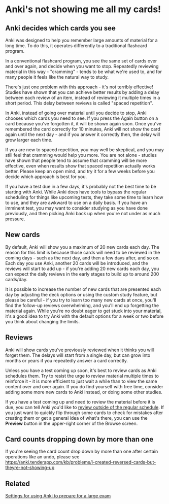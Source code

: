 # Anki's not showing me all my cards!

<h2>Anki decides which cards you see</h2>

Anki was designed to help you remember large amounts of material for a long time. To do this, it operates differently to a traditional flashcard program.

In a conventional flashcard program, you see the same set of cards over and over again, and decide when you want to stop. Repeatedly reviewing material in this way - "cramming" - tends to be what we're used to, and for many people it feels like the natural way to study.

There's just one problem with this approach - it's not terribly effective! Studies have shown that you can achieve better results by adding a delay between each review of an item, instead of reviewing it multiple times in a short period. This delay between reviews is called "spaced repetition".

In Anki, instead of going over material until you decide to stop, Anki chooses which cards you need to see. If you press the Again button on a card because you've forgotten it, it will be shown again soon. Once you've remembered the card correctly for 10 minutes, Anki will not show the card again until the next day - and if you answer it correctly then, the delay will grow larger each time.

If you are new to spaced repetition, you may well be skeptical, and you may still feel that cramming would help you more. You are not alone - studies have shown that people tend to assume that cramming will be more effective, even when results show that spaced repetition actually works better. Please keep an open mind, and try it for a few weeks before you decide which approach is best for you.

If you have a test due in a few days, it's probably not the best time to be starting with Anki. While Anki does have tools to bypass the regular scheduling for things like upcoming tests, they take some time to learn how to use, and they are awkward to use on a daily basis. If you have an imminent test, you may want to consider studying as you have done previously, and then picking Anki back up when you're not under as much pressure.

<h2>New cards</h2>

By default, Anki will show you a maximum of 20 new cards each day. The reason for this limit is because those cards will need to be reviewed in the coming days - such as the next day, and then a few days after, and so on. Each day you use Anki, another 20 cards will be introduced, and the reviews will start to add up - if you're adding 20 new cards each day, you can expect the daily reviews in the early stages to build up to around 200 cards/day.

It is possible to increase the number of new cards that are presented each day by adjusting the deck options or using the custom study feature, but please be careful - if you try to learn too many new cards at once, you'll find the follow-up reviews overwhelming, and you'll end up forgetting the material again. While you're no doubt eager to get stuck into your material, it's a good idea to try Anki with the default options for a week or two before you think about changing the limits.

<h2>Reviews</h2>

Anki will show cards you've previously reviewed when it thinks you will forget them. The delays will start from a single day, but can grow into months or years if you repeatedly answer a card correctly.

Unless you have a test coming up soon, it's best to review cards as Anki schedules them. Try to resist the urge to review material multiple times to reinforce it - it is more efficient to just wait a while than to view the same content over and over again. If you do find yourself with free time, consider adding some more new cards to Anki instead, or doing some other studies.

If you have a test coming up and need to review the material before it is due, you can tell Anki you'd like to [review outside of the regular schedule](https://docs.ankiweb.net/filtered-decks.html). If you just want to quickly flip through some cards to check for mistakes after creating them or get a general idea of what's there, you can use the **Preview** button in the upper-right corner of the Browse screen.

<h2>Card counts dropping down by more than one</h2>

If you're seeing the card count drop down by more than one after certain operations like an undo, please see <https://anki.tenderapp.com/kb/problems/i-created-reversed-cards-but-theyre-not-showing-up>

<h2>Related</h2>

[Settings for using Anki to prepare for a large exam](https://anki.tenderapp.com/kb/collection-management/settings-for-using-anki-to-prepare-for-a-large-exam)
